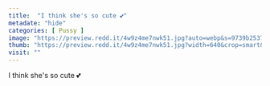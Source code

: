 ```yaml
---
title:  "I think she's so cute 💕"
metadate: "hide"
categories: [ Pussy ]
image: "https://preview.redd.it/4w9z4me7nwk51.jpg?auto=webp&s=9739b2537d15559f24517c87acfb08b62b21dbef"
thumb: "https://preview.redd.it/4w9z4me7nwk51.jpg?width=640&crop=smart&auto=webp&s=5e3ae7f6d5d01b7f676c3880095e881059a4e881"
visit: ""
---
```

I think she's so cute 💕
